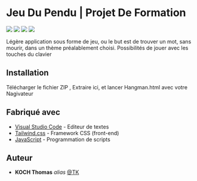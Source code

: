 # Jeu Du Pendu | Projet De Formation

<img src="https://img.shields.io/badge/HTML5-E34F26?style=for-the-badge&logo=html5&logoColor=white" /> <img src="https://img.shields.io/badge/CSS3-1572B6?style=for-the-badge&logo=css3&logoColor=white" /> <img src="https://img.shields.io/badge/JavaScript-323330?style=for-the-badge&logo=javascript&logoColor=F7DF1E" />
 <img src="https://img.shields.io/badge/Tailwind_CSS-38B2AC?style=for-the-badge&logo=tailwind-css&logoColor=white" /> 

Légère application sous forme de jeu, ou le but est de trouver un mot, sans mourir, dans un thème préalablement choisi.
Possibilités de jouer avec les touches du clavier

## Installation

Télécharger le fichier ZIP , Extraire ici, et lancer Hangman.html avec votre Nagivateur

## Fabriqué avec

* [Visual Studio Code](https://code.visualstudio.com/) - Editeur de textes
* [Tailwind.css](https://tailwindcss.com/) - Framework CSS (front-end)
* [JavaScript](https://www.javascript.com/) - Programmation de scripts

## Auteur

* **KOCH Thomas** _alias_ [@TK](https://github.com/KOCH-Thomas)
